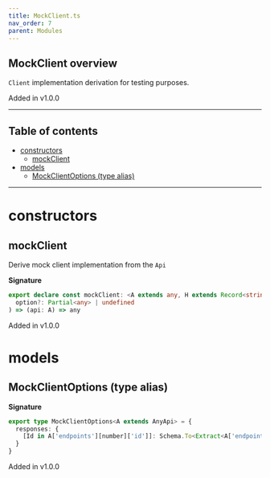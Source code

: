 ```yaml
---
title: MockClient.ts
nav_order: 7
parent: Modules
---
```


## MockClient overview

`Client` implementation derivation for testing purposes.

Added in v1.0.0

---

<h2 class="text-delta">Table of contents</h2>

- [constructors](#constructors)
  - [mockClient](#mockclient)
- [models](#models)
  - [MockClientOptions (type alias)](#mockclientoptions-type-alias)

---

# constructors

## mockClient

Derive mock client implementation from the `Api`

**Signature**

```ts
export declare const mockClient: <A extends any, H extends Record<string, unknown>>(
  option?: Partial<any> | undefined
) => (api: A) => any
```

Added in v1.0.0

# models

## MockClientOptions (type alias)

**Signature**

```ts
export type MockClientOptions<A extends AnyApi> = {
  responses: {
    [Id in A['endpoints'][number]['id']]: Schema.To<Extract<A['endpoints'][number], { id: Id }>['schemas']['response']>
  }
}
```

Added in v1.0.0
